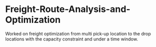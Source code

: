 # Freight-Route-Analysis-and-Optimization
Worked on freight optimization from multi pick-up location to the drop locations with the capacity constraint and under a time window. 
